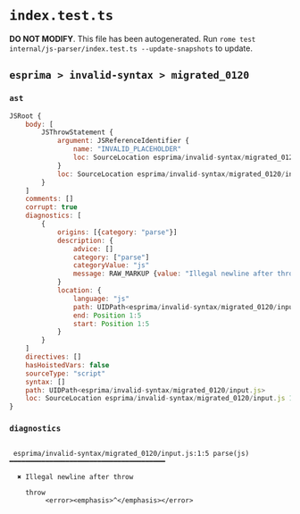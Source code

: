 # `index.test.ts`

**DO NOT MODIFY**. This file has been autogenerated. Run `rome test internal/js-parser/index.test.ts --update-snapshots` to update.

## `esprima > invalid-syntax > migrated_0120`

### `ast`

```javascript
JSRoot {
	body: [
		JSThrowStatement {
			argument: JSReferenceIdentifier {
				name: "INVALID_PLACEHOLDER"
				loc: SourceLocation esprima/invalid-syntax/migrated_0120/input.js 2:0-2:0
			}
			loc: SourceLocation esprima/invalid-syntax/migrated_0120/input.js 1:0-2:0
		}
	]
	comments: []
	corrupt: true
	diagnostics: [
		{
			origins: [{category: "parse"}]
			description: {
				advice: []
				category: ["parse"]
				categoryValue: "js"
				message: RAW_MARKUP {value: "Illegal newline after throw"}
			}
			location: {
				language: "js"
				path: UIDPath<esprima/invalid-syntax/migrated_0120/input.js>
				end: Position 1:5
				start: Position 1:5
			}
		}
	]
	directives: []
	hasHoistedVars: false
	sourceType: "script"
	syntax: []
	path: UIDPath<esprima/invalid-syntax/migrated_0120/input.js>
	loc: SourceLocation esprima/invalid-syntax/migrated_0120/input.js 1:0-2:0
}
```

### `diagnostics`

```

 esprima/invalid-syntax/migrated_0120/input.js:1:5 parse(js) ━━━━━━━━━━━━━━━━━━━━━━━━━━━━━━━━━━━━━━━

  ✖ Illegal newline after throw

    throw
         <error><emphasis>^</emphasis></error>


```
